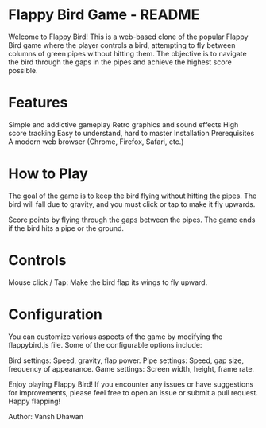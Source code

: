 # Flappy Bird Game - README
Welcome to Flappy Bird! This is a web-based clone of the popular Flappy Bird game where the player controls a bird, attempting to fly between columns of green pipes without hitting them. The objective is to navigate the bird through the gaps in the pipes and achieve the highest score possible.

# Features
Simple and addictive gameplay
Retro graphics and sound effects
High score tracking
Easy to understand, hard to master
Installation
Prerequisites
A modern web browser (Chrome, Firefox, Safari, etc.)

# How to Play
The goal of the game is to keep the bird flying without hitting the pipes. The bird will fall due to gravity, and you must click or tap to make it fly upwards.

Score points by flying through the gaps between the pipes.
The game ends if the bird hits a pipe or the ground.

# Controls
Mouse click / Tap: Make the bird flap its wings to fly upward.

# Configuration
You can customize various aspects of the game by modifying the flappybird.js file. Some of the configurable options include:

Bird settings: Speed, gravity, flap power.
Pipe settings: Speed, gap size, frequency of appearance.
Game settings: Screen width, height, frame rate.

Enjoy playing Flappy Bird! If you encounter any issues or have suggestions for improvements, please feel free to open an issue or submit a pull request. Happy flapping!

Author:
Vansh Dhawan





